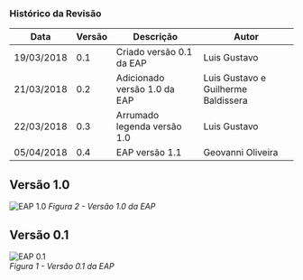 ### Histórico da Revisão
| Data | Versão | Descrição | Autor |
|---|---|---|---|
| 19/03/2018| 0.1 | Criado versão 0.1 da EAP | Luis Gustavo |  
| 21/03/2018| 0.2 | Adicionado versão 1.0 da EAP | Luis Gustavo e Guilherme Baldissera |
| 22/03/2018 | 0.3 | Arrumado legenda versão 1.0 | Luis Gustavo |
| 05/04/2018 | 0.4 | EAP versão 1.1 | Geovanni Oliveira |

## Versão 1.0
![EAP 1.0](https://i.imgur.com/eWuH8s7.png)
_Figura 2 - Versão 1.0 da EAP_


## Versão 0.1
![EAP 0.1](https://i.imgur.com/t1NfIvu.png)  
_Figura 1 - Versão 0.1 da EAP_
